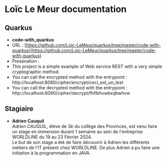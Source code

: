 # Loïc Le Meur documentation

## Quarkus

- **code-with_quarkus**
- URL : [https://github.com/Loic-LeMeur/quarkus/tree/master/code-with-quarkus](https://github.com/Loic-LeMeur/quarkus/tree/master/code-with-quarkus)  
- Presenation :  
-   This project is a simple example of Web service REST with a very simple cryptographic method.  
-   You can call the encrypted method with the entrypoint : http://localhost:8080/cipher/encrypt/ceci_est_un_test  
-   You can call the decrypted method with the entrypoint : http://localhost:8080/cipher/decrypt/fhflbhvwbxqbwhvw  
 

## Stagiaire

- **Adrien Cauquil**  
_Adrien CAUQUIL_, élève de 3è du collège des Provinces, est venu faire un stage en immersion durant 1 semaine au sein de l'entreprise WORLDLINE du 19 au 23 Février 2024.     
Le but de son stage a été de faire découvrir à Adrien les différents métiers de l'IT présent chez WORLDLINE. De plus Adrien a pu faire une initiation à la programmation en JAVA.  


